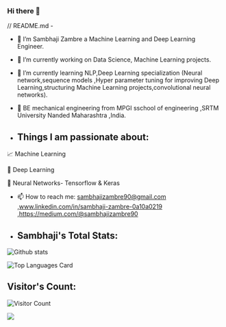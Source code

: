 ### Hi there 👋

<!--
**sambhajizambre/sambhajizambre** is a ✨ _special_ ✨ repository because its `README.md` (this file) appears on your GitHub profile.
- 😄 Pronouns: ...
- ⚡ Fun fact: ...
-->// README.md - 
- 🔭 I’m Sambhaji Zambre a Machine Learning and Deep Learning Engineer.
 - 🌱 I’m currently working on Data Science, Machine Learning projects.
 
- 👯 I’m currently learning NLP,Deep Learning specialization (Neural network,sequence models ,Hyper parameter tuning for improving Deep Learning,structuring Machine Learning projects,convolutional neural networks).

- 🤔 BE mechanical engineering from MPGI sschool of engineering ,SRTM University Nanded Maharashtra ,India.

- ## Things I am passionate about:

📈 Machine Learning

🤖 Deep Learning

🧠 Neural Networks- Tensorflow & Keras

- 📫 How to reach me: sambhajizambre90@gmail.com ,www.linkedin.com/in/sambhaji-zambre-0a10a0219 ,https://medium.com/@sambhajizambre90
- ## Sambhaji's Total Stats:

![Github stats](https://github-readme-stats.vercel.app/api?username=sambhajizambre&theme=highcontrast&show_icons=true&count_private=true)

![Top Languages Card](https://github-readme-stats.vercel.app/api/top-langs/?username=shinokada&layout=compact)
## Visitor's Count:

![Visitor Count](https://profile-counter.glitch.me/sambhajizambre/count.svg)


![](https://komarev.com/ghpvc/?username=your-sambhajizambre)
